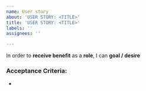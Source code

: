 ```yaml
---
name: User story
about: 'USER STORY: <TITLE>'
title: 'USER STORY: <TITLE>'
labels: ''
assignees: ''

---
```


In order to **receive benefit** as a **role**, I can **goal / desire**

### Acceptance Criteria: ###
- <Write in acceptance criteria here>
